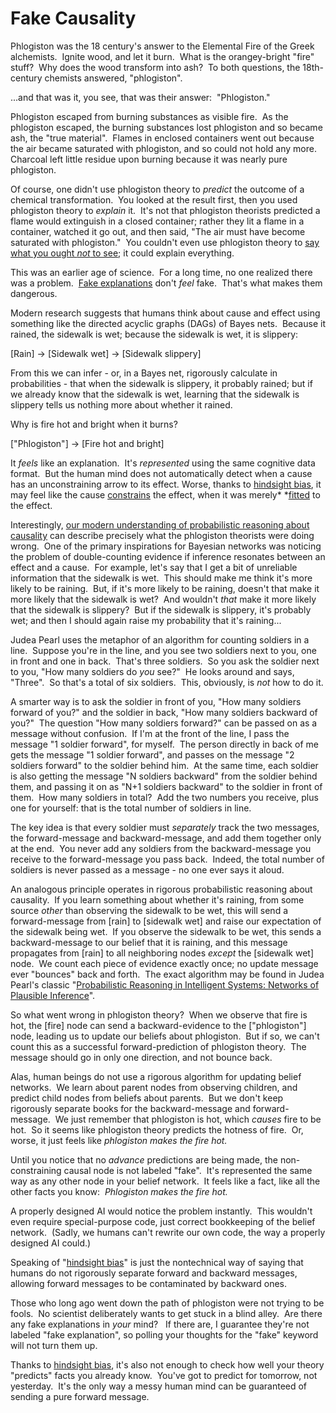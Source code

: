 
# Fake Causality

Phlogiston was the 18 century's answer to the Elemental Fire of the
Greek alchemists.  Ignite wood, and let it burn.  What is the
orangey-bright "fire" stuff?  Why does the wood transform into
ash?  To both questions, the 18th-century chemists answered,
"phlogiston".

...and that was it, you see, that was their answer:  "Phlogiston."

Phlogiston escaped from burning substances as visible fire.  As the
phlogiston escaped, the burning substances lost phlogiston and so
became ash, the "true material".  Flames in enclosed containers
went out because the air became saturated with phlogiston, and so
could not hold any more.  Charcoal left little residue upon burning
because it was nearly pure phlogiston.

Of course, one didn't use phlogiston theory to *predict* the
outcome of a chemical transformation.  You looked at the result
first, then you used phlogiston theory to *explain* it.  It's not
that phlogiston theorists predicted a flame would extinguish in a
closed container; rather they lit a flame in a container, watched
it go out, and then said, "The air must have become saturated with
phlogiston."  You couldn't even use phlogiston theory to
[say what you ought *not* to see](/lw/if/your_strength_as_a_rationalist/);
it could explain everything.

This was an earlier age of science.  For a long time, no one
realized there was a problem. 
[Fake explanations](/lw/ip/fake_explanations/) don't *feel* fake. 
That's what makes them dangerous.



Modern research suggests that humans think about cause and effect
using something like the directed acyclic graphs (DAGs) of Bayes
nets.  Because it rained, the sidewalk is wet; because the sidewalk
is wet, it is slippery:

[Rain] -\> [Sidewalk wet] -\> [Sidewalk slippery]

From this we can infer - or, in a Bayes net, rigorously calculate
in probabilities - that when the sidewalk is slippery, it probably
rained; but if we already know that the sidewalk is wet, learning
that the sidewalk is slippery tells us nothing more about whether
it rained.

Why is fire hot and bright when it burns?

["Phlogiston"] -\> [Fire hot and bright]

It *feels* like an explanation.  It's *represented* using the same
cognitive data format.  But the human mind does not automatically
detect when a cause has an unconstraining arrow to its effect.
Worse, thanks to [hindsight bias](/lw/il/hindsight_bias/), it may
feel like the cause
[constrains](/lw/i3/making_beliefs_pay_rent_in_anticipated_experiences/)
the effect, when it was
merely* *[fitted](/lw/ii/conservation_of_expected_evidence/) to the
effect.

Interestingly,
[our modern understanding of probabilistic reasoning about causality](http://books.google.com/books?id=k9VsqN24pNYC&dq=&pg=PP1&ots=WR9UGWdOdd&sig=w_Mrax-y4VVwZy5SQGySphNsKMc&prev=http://www.google.com/search?hl=en&safe=off&q=pearl+intelligent+systems&btnG=Search&sa=X&oi=print&ct=title#PPA143,M1)
can describe precisely what the phlogiston theorists were doing
wrong.  One of the primary inspirations for Bayesian networks was
noticing the problem of double-counting evidence if inference
resonates between an effect and a cause.  For example, let's say
that I get a bit of unreliable information that the sidewalk is
wet.  This should make me think it's more likely to be raining. 
But, if it's more likely to be raining, doesn't that make it more
likely that the sidewalk is wet?  And wouldn't *that* make it more
likely that the sidewalk is slippery?  But if the sidewalk is
slippery, it's probably wet; and then I should again raise my
probability that it's raining...

Judea Pearl uses the metaphor of an algorithm for counting soldiers
in a line.  Suppose you're in the line, and you see two soldiers
next to you, one in front and one in back.  That's three soldiers. 
So you ask the soldier next to you, "How many soldiers do *you*
see?"  He looks around and says, "Three".  So that's a total of six
soldiers.  This, obviously, is *not* how to do it.

A smarter way is to ask the soldier in front of you, "How many
soldiers forward of you?" and the soldier in back, "How many
soldiers backward of you?"  The question "How many soldiers
forward?" can be passed on as a message without confusion.  If I'm
at the front of the line, I pass the message "1 soldier forward",
for myself.  The person directly in back of me gets the message "1
soldier forward", and passes on the message "2 soldiers forward" to
the soldier behind him.  At the same time, each soldier is also
getting the message "N soldiers backward" from the soldier behind
them, and passing it on as "N+1 soldiers backward" to the soldier
in front of them.  How many soldiers in total?  Add the two numbers
you receive, plus one for yourself: that is the total number of
soldiers in line.

The key idea is that every soldier must *separately* track the two
messages, the forward-message and backward-message, and add them
together only at the end.  You never add any soldiers from the
backward-message you receive to the forward-message you pass back. 
Indeed, the total number of soldiers is never passed as a message -
no one ever says it aloud.

An analogous principle operates in rigorous probabilistic reasoning
about causality.  If you learn something about whether it's
raining, from some source *other* than observing the sidewalk to be
wet, this will send a forward-message from [rain] to [sidewalk wet]
and raise our expectation of the sidewalk being wet.  If you
observe the sidewalk to be wet, this sends a backward-message to
our belief that it is raining, and this message propagates from
[rain] to all neighboring nodes *except* the [sidewalk wet] node. 
We count each piece of evidence exactly once; no update message
ever "bounces" back and forth.  The exact algorithm may be found in
Judea Pearl's classic
"[Probabilistic Reasoning in Intelligent Systems: Networks of Plausible Inference](http://books.google.com/books?id=k9VsqN24pNYC&dq=&pg=PP1&ots=WR9UGWdOdd&sig=w_Mrax-y4VVwZy5SQGySphNsKMc&prev=http://www.google.com/search?hl=en&safe=off&q=pearl+intelligent+systems&btnG=Search&sa=X&oi=print&ct=title#PPA143,M1)".

So what went wrong in phlogiston theory?  When we observe that fire
is hot, the [fire] node can send a backward-evidence to the
["phlogiston"] node, leading us to update our beliefs about
phlogiston.  But if so, we can't count this as a successful
forward-prediction of phlogiston theory.  The message should go in
only one direction, and not bounce back.

Alas, human beings do not use a rigorous algorithm for updating
belief networks.  We learn about parent nodes from observing
children, and predict child nodes from beliefs about parents.  But
we don't keep rigorously separate books for the backward-message
and forward-message.  We just remember that phlogiston is hot,
which *causes* fire to be hot.  So it seems like phlogiston theory
predicts the hotness of fire.  Or, worse, it just feels like
*phlogiston makes the fire hot.*

Until you notice that no *advance* predictions are being made, the
non-constraining causal node is not labeled "fake".  It's
represented the same way as any other node in your belief network. 
It feels like a fact, like all the other facts you know: 
*Phlogiston makes the fire hot.*

A properly designed AI would notice the problem instantly.  This
wouldn't even require special-purpose code, just correct
bookkeeping of the belief network.  (Sadly, we humans can't rewrite
our own code, the way a properly designed AI could.)

Speaking of "[hindsight bias](/lw/im/hindsight_devalues_science/)"
is just the nontechnical way of saying that humans do not
rigorously separate forward and backward messages, allowing forward
messages to be contaminated by backward ones.

Those who long ago went down the path of phlogiston were not trying
to be fools.  No scientist deliberately wants to get stuck in a
blind alley.  Are there any fake explanations in *your* mind?   If
there are, I guarantee they're not labeled "fake explanation", so
polling your thoughts for the "fake" keyword will not turn them
up.

Thanks to [hindsight bias](/lw/im/hindsight_devalues_science/),
it's also not enough to check how well your theory "predicts" facts
you already know.  You've got to predict for tomorrow, not
yesterday.  It's the only way a messy human mind can be guaranteed
of sending a pure forward message.
